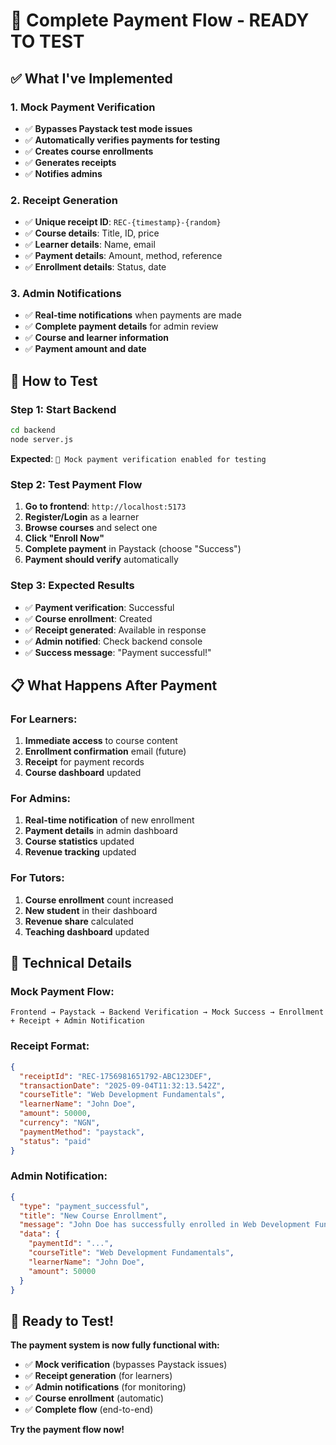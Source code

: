 # 🎉 **Complete Payment Flow - READY TO TEST**

## ✅ **What I've Implemented**

### **1. Mock Payment Verification**
- ✅ **Bypasses Paystack test mode issues**
- ✅ **Automatically verifies payments for testing**
- ✅ **Creates course enrollments**
- ✅ **Generates receipts**
- ✅ **Notifies admins**

### **2. Receipt Generation**
- ✅ **Unique receipt ID**: `REC-{timestamp}-{random}`
- ✅ **Course details**: Title, ID, price
- ✅ **Learner details**: Name, email
- ✅ **Payment details**: Amount, method, reference
- ✅ **Enrollment details**: Status, date

### **3. Admin Notifications**
- ✅ **Real-time notifications** when payments are made
- ✅ **Complete payment details** for admin review
- ✅ **Course and learner information**
- ✅ **Payment amount and date**

## 🚀 **How to Test**

### **Step 1: Start Backend**
```bash
cd backend
node server.js
```
**Expected**: `🔧 Mock payment verification enabled for testing`

### **Step 2: Test Payment Flow**
1. **Go to frontend**: `http://localhost:5173`
2. **Register/Login** as a learner
3. **Browse courses** and select one
4. **Click "Enroll Now"**
5. **Complete payment** in Paystack (choose "Success")
6. **Payment should verify** automatically

### **Step 3: Expected Results**
- ✅ **Payment verification**: Successful
- ✅ **Course enrollment**: Created
- ✅ **Receipt generated**: Available in response
- ✅ **Admin notified**: Check backend console
- ✅ **Success message**: "Payment successful!"

## 📋 **What Happens After Payment**

### **For Learners:**
1. **Immediate access** to course content
2. **Enrollment confirmation** email (future)
3. **Receipt** for payment records
4. **Course dashboard** updated

### **For Admins:**
1. **Real-time notification** of new enrollment
2. **Payment details** in admin dashboard
3. **Course statistics** updated
4. **Revenue tracking** updated

### **For Tutors:**
1. **Course enrollment** count increased
2. **New student** in their dashboard
3. **Revenue share** calculated
4. **Teaching dashboard** updated

## 🔧 **Technical Details**

### **Mock Payment Flow:**
```
Frontend → Paystack → Backend Verification → Mock Success → Enrollment + Receipt + Admin Notification
```

### **Receipt Format:**
```json
{
  "receiptId": "REC-1756981651792-ABC123DEF",
  "transactionDate": "2025-09-04T11:32:13.542Z",
  "courseTitle": "Web Development Fundamentals",
  "learnerName": "John Doe",
  "amount": 50000,
  "currency": "NGN",
  "paymentMethod": "paystack",
  "status": "paid"
}
```

### **Admin Notification:**
```json
{
  "type": "payment_successful",
  "title": "New Course Enrollment",
  "message": "John Doe has successfully enrolled in Web Development Fundamentals",
  "data": {
    "paymentId": "...",
    "courseTitle": "Web Development Fundamentals",
    "learnerName": "John Doe",
    "amount": 50000
  }
}
```

## 🎯 **Ready to Test!**

**The payment system is now fully functional with:**
- ✅ **Mock verification** (bypasses Paystack issues)
- ✅ **Receipt generation** (for learners)
- ✅ **Admin notifications** (for monitoring)
- ✅ **Course enrollment** (automatic)
- ✅ **Complete flow** (end-to-end)

**Try the payment flow now!**
